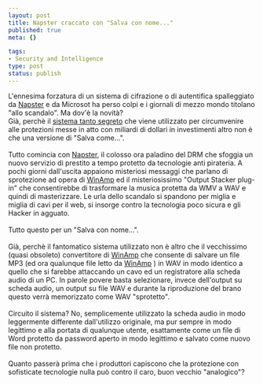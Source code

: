 ```yaml
--- 
layout: post
title: Napster craccato con "Salva con nome..."
published: true
meta: {}

tags: 
- Security and Intelligence
type: post
status: publish
---
```

 <div style="clear:both;"></div>L'ennesima forzatura di un sistema di cifrazione o di autentifica spalleggiato da <a href="http://www.napster.com/">Napster</a> e da Microsot ha perso colpi e i giornali di mezzo mondo titolano "allo scandalo". Ma dov'è la novità?<br />Già, perchè il <a href="http://www.stuff.co.nz/stuff/0,2106,3189925a28,00.html">sistema tanto segreto</a> che viene utilizzato per circumvenire alle protezioni messe in atto con miliardi di dollari in investimenti altro non è che una versione di "Salva come...".<br /><br />Tutto comincia con <a href="http://www.napster.com/">Napster</a>, il colosso ora paladino del DRM che sfoggia un nuovo servizio di prestito a tempo protetto da tecnologie anti pirateria. A pochi giorni dall'uscita appaiono misteriosi messaggi che parlano di sprotezione ad opera di <a href="http://www.winamp.com/">WinAmp</a> ed il misteriosissimo "Output Stacker plug-in" che consentirebbe di trasformare la musica protetta da WMV a WAV e quindi di masterizzare. Le urla dello scandalo si spandono per miglia e miglia di cavi per il web, si insorge contro la tecnologia poco sicura e gli Hacker in agguato.<br /><br />Tutto questo per un "Salva con nome...".<br /><br />Già, perchè il fantomatico sistema utilizzato non è altro che il vecchissimo (quasi obsoleto) convertitore di <a href="http://www.winamp.com/">WinAmp</a> che consente di salvare un file MP3 (ed ora qualunque file letto da <a href="http://www.winamp.com/">WinAmp</a> ) in WAV in modo identico a quello che si farebbe attaccando un cavo ed un registratore alla scheda audio di un PC. In parole povere basta selezionare, invece dell'output su scheda audio, un output su file WAV e durante la riproduzione del brano questo verrà memorizzato come WAV "sprotetto".<br /><br />Circuito il sistema? No, semplicemente utilizzato la scheda audio in modo leggermente differente dall'utilizzo originale, ma pur sempre in modo legittimo e alla portata di qualunque utente, esattamente come un file di Word protetto da password aperto in modo legittimo e salvato come nuovo file non protetto.<br /><br />Quanto passerà prima che i produttori capiscono che la protezione con sofisticate tecnologie nulla può contro il caro, buon vecchio "analogico"?<div style="clear:both; padding-bottom: 0.25em;"></div> 
